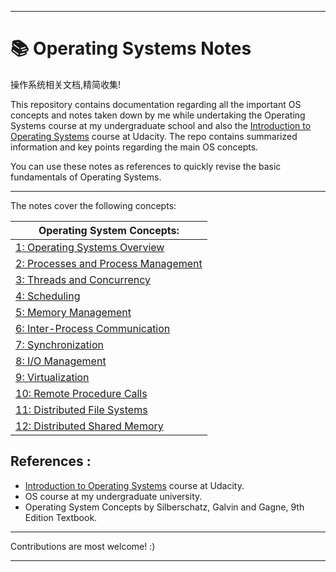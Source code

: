 <hr>

# :books: Operating Systems Notes

操作系统相关文档,精简收集!

This repository contains documentation regarding all the important OS concepts and notes taken down by me while undertaking the Operating Systems course at my undergraduate school and also the [Introduction to Operating Systems](https://www.udacity.com/course/introduction-to-operating-systems--ud923) course at Udacity. The repo contains summarized information and key points regarding the main OS concepts. 

You can use these notes as references to quickly revise the basic fundamentals of Operating Systems.

<hr>

The notes cover the following concepts:


|Operating System Concepts:|
|--------------------------------------|
|[1: Operating Systems Overview](1-Overview.md)|
|[2: Processes and Process Management](2-Process-Management.md)|
|[3: Threads and Concurrency](3-Threads-and-Concurrency.md)|
|[4: Scheduling](4-Scheduling.md)|
|[5: Memory Management](5-Memory-Management.md)|
|[6: Inter-Process Communication](6-Inter-Process-Communication.md)|
|[7: Synchronization](7-Synchronization.md)|
|[8: I/O Management](8-IO-Management.md)|
|[9: Virtualization](9-Virtualization.md)|
|[10: Remote Procedure Calls](10-Remote-Procedure-Calls.md)|
|[11: Distributed File Systems](11-Distributed-File-Systems.md)|
|[12: Distributed Shared Memory](12-Distributed-Shared-Systems.md)|


## References :

* [Introduction to Operating Systems](https://www.udacity.com/course/introduction-to-operating-systems--ud923) course at Udacity.
* OS course at my undergraduate university.
* Operating System Concepts by Silberschatz, Galvin and Gagne, 9th Edition Textbook.

<hr>

Contributions are most welcome! :)

<hr>
